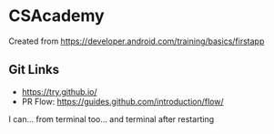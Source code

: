 # CSAcademy

Created from https://developer.android.com/training/basics/firstapp

## Git Links
- https://try.github.io/
- PR Flow: https://guides.github.com/introduction/flow/


I can... from terminal too... and terminal after restarting

